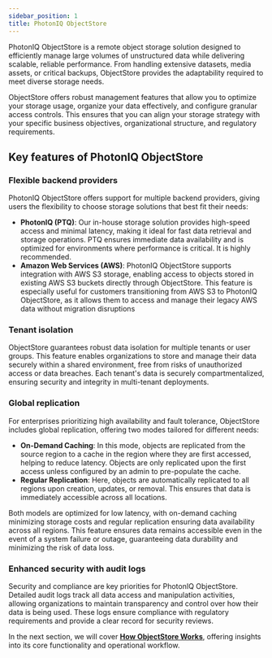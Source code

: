 ```yaml
---
sidebar_position: 1
title: PhotonIQ ObjectStore
---
```


PhotonIQ ObjectStore is a remote object storage solution designed to efficiently manage large volumes of unstructured data while delivering scalable, reliable performance. From handling extensive datasets, media assets, or critical backups, ObjectStore provides the adaptability required to meet diverse storage needs.

ObjectStore offers robust management features that allow you to optimize your storage usage, organize your data effectively, and configure granular access controls. This ensures that you can align your storage strategy with your specific business objectives, organizational structure, and regulatory requirements.

## Key features of PhotonIQ ObjectStore

### Flexible backend providers

PhotonIQ ObjectStore offers  support for multiple backend providers, giving users the flexibility to choose storage solutions that best fit their needs:

- **PhotonIQ (PTQ)**: Our in-house storage solution provides high-speed access and minimal latency, making it ideal for fast data retrieval and  storage operations. PTQ ensures immediate data availability and is optimized for environments where performance is critical. It is highly recommended.
- **Amazon Web Services (AWS)**: PhotonIQ ObjectStore supports integration with AWS S3 storage, enabling access to objects stored in existing AWS S3 buckets directly through ObjectStore. This feature is especially useful for customers transitioning from AWS S3 to PhotonIQ ObjectStore, as it allows them to access and manage their legacy AWS data without migration disruptions

### Tenant isolation

ObjectStore guarantees robust data isolation for multiple tenants or user groups. This feature enables organizations to store and manage their data securely within a shared environment, free from risks of unauthorized access or data breaches. Each tenant's data is securely compartmentalized, ensuring security and integrity in multi-tenant deployments.

### Global replication

For enterprises prioritizing high availability and fault tolerance, ObjectStore includes global replication, offering two modes tailored for different needs:

- **On-Demand Caching**: In this mode, objects are replicated from the source region to a cache in the region where they are first accessed, helping to reduce latency. Objects are only replicated upon the first access unless configured by an admin to pre-populate the cache.
- **Regular Replication**: Here, objects are automatically replicated to all regions upon creation, updates, or removal. This ensures that data is immediately accessible across all locations.

Both models are optimized for low latency, with on-demand caching minimizing storage costs and regular replication ensuring data availability across all regions. This feature ensures data remains accessible even in the event of a system failure or outage, guaranteeing data durability and minimizing the risk of data loss.

### Enhanced security with audit logs

Security and compliance are key priorities for PhotonIQ ObjectStore. Detailed audit logs track all data access and manipulation activities, allowing organizations to maintain transparency and control over how their data is being used. These logs ensure compliance with regulatory requirements and provide a clear record for security reviews.

In the next section, we will cover [**How ObjectStore Works**](how-objectstore-works.md), offering insights into its core functionality and operational workflow.
